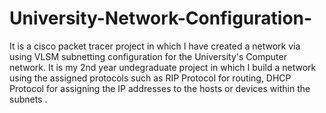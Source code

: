 # University-Network-Configuration-
It is a cisco packet tracer project  in which I have created a network via using VLSM subnetting configuration for the University's Computer network. 
It is my 2nd year undegraduate project in which I build a network using the assigned protocols such as RIP Protocol for routing, DHCP Protocol for assigning the IP addresses to the hosts or devices within the subnets . 
